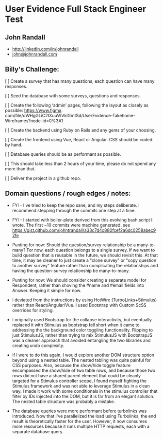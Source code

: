 # User Evidence Full Stack Engineer Test

## John Randall
* http://linkedin.com/in/johnrandall
* john@johnrandall.com


## Billy's Challenge:

[ ] Create a survey that has many questions, each question can have many responses.

[ ] Seed the database with some surveys, questions and responses.

[ ] Create the following ‘admin’ pages, following the layout as closely as possible: https://www.figma.
com/file/dWHgGLiC2tXuuWVkIGmtSd/UserEvidence-Takehome-Wireframes?node-id=0%3A1

[ ] Create the backend using Ruby on Rails and any gems of your choosing.

[ ] Create the frontend using Vue, React or Angular. CSS should be coded by hand.

[ ] Database queries should be as performant as possible.

[ ] This should take less than 2 hours of your time, please do not spend any more than that.

[ ] Deliver the project in a github repo.




## Domain questions / rough edges / notes:

* FYI - I've tried to keep the repo sane, and my steps deliberate. I recommend stepping through the commits one step at a time.

* FYI - I started with boiler-plate derived from this evolving bash script I wrote. The first ~10 commits were machine generated. see https://gist.github.com/johntrandall/a33c7d4c880fcef2a6dc0258abec92fe 

* Punting for now: Should the question/survey relationship be a many-to-many? For now, each question belongs to a single survey. If we want to build question that is reusable in the future, we should revisit this. At that time, it may be cleaner to just create a "clone survey" or "copy question to another survey" feature rather than complicating the relationships and having the question-survey relationship be many-to-many. 

* Punting for now: We should consider creating a separate model for Respondent, rather than shoving the #name and #email fields into Answer. Keeping it simple for now.

* I deviated from the instructions by using HotWire (TurboLinks+Stimulus) rather than React/Angular/Vue. I used Bootstrap with Custom ScSS overrides for styling. 

* I originally used Bootstrap for the collapse interactivity, but eventually replaced it with Stimulus as bootstrap fell short when it came to addressing the the background color toggling functionality. Flipping to just StimulusJS, rather than trying to mix StimulusJS with BootstrapJS was a cleaner approach that avoided entangling the two libraries and creating undo complexity.  

* If I were to do this again, I would explore another DOM structure option beyond using a nested table. The nested tabling was quite painful for CSS purposes. Also, because the show/hide toggle feature encompassed the show/hide of two table rows, and because those two rows did not have a shared parent element that could be cleanly targeted for a Stimulus controller scope, I found myself fighting the Stimulus framework and was not able to leverage Stimulus in a clean way. I made it work with some conditionals in the stimulus controller that filter by IDs injected into the DOM, but it is far from an elegant solution. The nested table structure was probably a mistake.  

* The database queries were more performant before turbolinks was introduced. Now that I've parallelized the load using Turbolinks, the end result is theoretically faster for the user. However, it now consumes more resources because it runs multiple HTTP requests, each with a separate database query.
